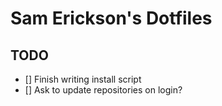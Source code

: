 # Sam Erickson's Dotfiles

## TODO
- [] Finish writing install script
- [] Ask to update repositories on login?
